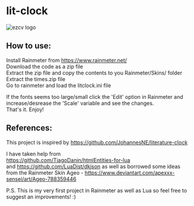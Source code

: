 # lit-clock

![ezcv logo](https://user-images.githubusercontent.com/78578803/188272453-572cb5ca-d558-4f13-9f5c-3c673240aa76.png)

## How to use: <br>

Install Rainmeter from https://www.rainmeter.net/ <br>
Download the code as a zip file <br>
Extract the zip file and copy the contents to you Rainmeter/Skins/ folder <br>
Extract the times.zip file <br>
Go to rainmeter and load the litclock.ini file <br>

If the fonts seems too large/small click the 'Edit' option in Rainmeter and increase/desrease the 'Scale' variable and see the changes. <br>
That's it. Enjoy!

## References:

This project is inspired by https://github.com/JohannesNE/literature-clock <br>

I have taken help from <br>
https://github.com/TiagoDanin/htmlEntities-for-lua <br>
and
https://github.com/LuaDist/dkjson
as well as borrowed some ideas 
from the Rainmeter Skin Ageo - https://www.deviantart.com/apexxx-sensei/art/Ageo-788359446

P.S. This is my very first project in Rainmeter as well as Lua so feel free to suggest an improvements! :)
